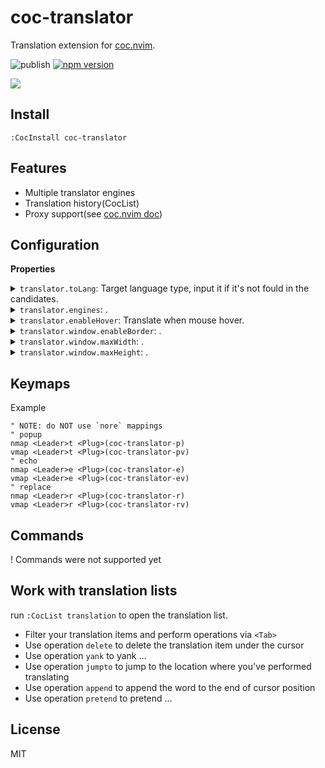 # coc-translator

Translation extension for [coc.nvim](https://github.com/neoclide/coc.nvim).

![publish](https://github.com/voldikss/coc-translator/workflows/publish/badge.svg)
[![npm version](https://badge.fury.io/js/coc-translator.svg)](https://badge.fury.io/js/coc-translator)

![](https://user-images.githubusercontent.com/20282795/103474126-b8e31b00-4ddb-11eb-916b-2e2d7b2b29e0.png)

## Install

```
:CocInstall coc-translator
```

## Features

- Multiple translator engines
- Translation history(CocList)
- Proxy support(see [coc.nvim doc](https://github.com/neoclide/coc.nvim/blob/master/doc/coc.txt#L113-L119))

## Configuration

<!-- Generated by 'yarn run bulid:doc', please don't edit it directly -->
<!-- prettier-ignore-start -->
<strong>Properties</strong>
<details>
<summary><code>translator.toLang</code>: Target language type, input it if it's not fould in the candidates.</summary>
Type: <pre><code>(('zh_CN' | 'zh_TW' | 'en' | 'fr' | 'de' | 'ja' | 'ko' | 'ru') | string) & string</code></pre>Default: <pre><code>"zh_CN"</code></pre>
</details>
<details>
<summary><code>translator.engines</code>: .</summary>
Type: <pre><code>string[]</code></pre>Default: <pre><code>[
  "bing",
  "google",
  "youdao",
  "haici"
]</code></pre>
</details>
<details>
<summary><code>translator.enableHover</code>: Translate when mouse hover.</summary>
Type: <pre><code>boolean</code></pre>Default: <pre><code>false</code></pre>
</details>
<details>
<summary><code>translator.window.enableBorder</code>: .</summary>
Type: <pre><code>boolean</code></pre>Default: <pre><code>true</code></pre>
</details>
<details>
<summary><code>translator.window.maxWidth</code>: .</summary>
Type: <pre><code>number</code></pre>Default: <pre><code>80</code></pre>
</details>
<details>
<summary><code>translator.window.maxHeight</code>: .</summary>
Type: <pre><code>number</code></pre>Default: <pre><code>20</code></pre>
</details>

<!-- prettier-ignore-end -->

## Keymaps

Example

```vim
" NOTE: do NOT use `nore` mappings
" popup
nmap <Leader>t <Plug>(coc-translator-p)
vmap <Leader>t <Plug>(coc-translator-pv)
" echo
nmap <Leader>e <Plug>(coc-translator-e)
vmap <Leader>e <Plug>(coc-translator-ev)
" replace
nmap <Leader>r <Plug>(coc-translator-r)
vmap <Leader>r <Plug>(coc-translator-rv)
```

## Commands

! Commands were not supported yet

## Work with translation lists

run `:CocList translation` to open the translation list.

- Filter your translation items and perform operations via `<Tab>`
- Use operation `delete` to delete the translation item under the cursor
- Use operation `yank` to yank ...
- Use operation `jumpto` to jump to the location where you've performed translating
- Use operation `append` to append the word to the end of cursor position
- Use operation `pretend` to pretend ...

[1]: https://github.com/voldikss/vim-translator/wiki/bing-api
[2]: https://github.com/voldikss/vim-translator/wiki/Ciba-api
[3]: https://github.com/voldikss/vim-translator/wiki/Google-api
[4]: https://github.com/voldikss/vim-translator/wiki/Youdao-api

## License

MIT
